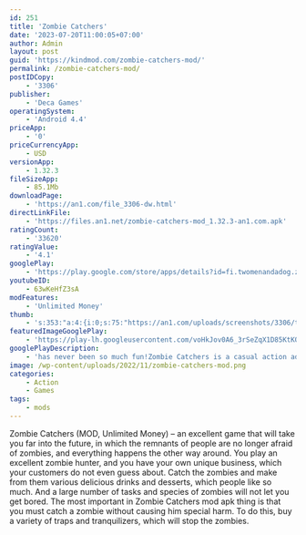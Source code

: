```yaml
---
id: 251
title: 'Zombie Catchers'
date: '2023-07-20T11:00:05+07:00'
author: Admin
layout: post
guid: 'https://kindmod.com/zombie-catchers-mod/'
permalink: /zombie-catchers-mod/
postIDCopy:
    - '3306'
publisher:
    - 'Deca Games'
operatingSystem:
    - 'Android 4.4'
priceApp:
    - '0'
priceCurrencyApp:
    - USD
versionApp:
    - 1.32.3
fileSizeApp:
    - 85.1Mb
downloadPage:
    - 'https://an1.com/file_3306-dw.html'
directLinkFile:
    - 'https://files.an1.net/zombie-catchers-mod_1.32.3-an1.com.apk'
ratingCount:
    - '33620'
ratingValue:
    - '4.1'
googlePlay:
    - 'https://play.google.com/store/apps/details?id=fi.twomenandadog.zombiecatchers'
youtubeID:
    - 63wKeHfZ3sA
modFeatures:
    - 'Unlimited Money'
thumb:
    - 's:353:"a:4:{i:0;s:75:"https://an1.com/uploads/screenshots/3306/thumbs/zombie-catchers-521718.webp";i:1;s:74:"https://an1.com/uploads/screenshots/3306/thumbs/zombie-catchers-52742.webp";i:2;s:75:"https://an1.com/uploads/screenshots/3306/thumbs/zombie-catchers-829410.webp";i:3;s:75:"https://an1.com/uploads/screenshots/3306/thumbs/zombie-catchers-914552.webp";}";'
featuredImageGooglePlay:
    - 'https://play-lh.googleusercontent.com/voHkJov0A6_3rSeZqX1D85KtKQ8pbyInBfsTq5VCUbBok_asWHn1bszJXLg0WYd3dj0Y'
googlePlayDescription:
    - 'has never been so much fun!Zombie Catchers is a casual action adventure game in a futuristic world riddled by a.invasion! Planet Earth is infested with the undead. But we’re in luck! A.J. and Bud, two intergalactic businessmen, have decided to build a business empire! They plan to hunt all the zombies and make Earth safe once more - while also making a handsome profit selling Zombie Juice.'
image: /wp-content/uploads/2022/11/zombie-catchers-mod.png
categories:
    - Action
    - Games
tags:
    - mods
---
```


Zombie Catchers (MOD, Unlimited Money) – an excellent game that will take you far into the future, in which the remnants of people are no longer afraid of zombies, and everything happens the other way around. You play an excellent zombie hunter, and you have your own unique business, which your customers do not even guess about. Catch the zombies and make from them various delicious drinks and desserts, which people like so much. And a large number of tasks and species of zombies will not let you get bored. The most important in Zombie Catchers mod apk thing is that you must catch a zombie without causing him special harm. To do this, buy a variety of traps and tranquilizers, which will stop the zombies.